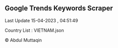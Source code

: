

## Google Trends Keywords Scraper 
 
Last Update 15-04-2023 , 04:51:49

Country List :
VIETNAM.json



© Abdul Muttaqin 
